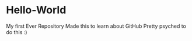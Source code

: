 # Hello-World
My first Ever Repository
Made this to learn about GitHub
Pretty psyched to do this :)
